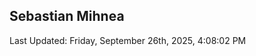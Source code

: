 <h2>Sebastian Mihnea</h2>

<!--RECENT_ACTIVITY:start-->
<!--RECENT_ACTIVITY:end-->
<!--RECENT_ACTIVITY:last_update-->
Last Updated: Friday, September 26th, 2025, 4:08:02 PM
<!--RECENT_ACTIVITY:last_update_end-->

<!---LOL-STATS-START-HERE--->
<!---LOL-STATS-END-HERE--->
